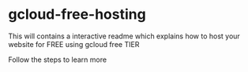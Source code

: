 # gcloud-free-hosting
This will contains a interactive readme which explains how to host your website for FREE using gcloud free TIER

Follow the steps to learn more